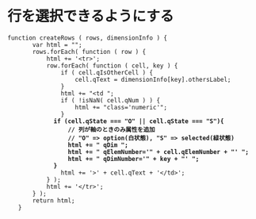 # 行を選択できるようにする

`function createRows ( rows, dimensionInfo ) {`  
`		var html = "";`  
`		rows.forEach( function ( row ) {`  
`			html += '<tr>';`  
`			row.forEach( function ( cell, key ) {`  
`				if ( cell.qIsOtherCell ) {`  
`					cell.qText = dimensionInfo[key].othersLabel;`  
`				}`  
`				html += "<td ";`  
`				if ( !isNaN( cell.qNum ) ) {`  
`					html += "class='numeric'";`  
`				}`  
**`				if (cell.qState === "O" || cell.qState === "S"){`**  
**`					// 列が軸のときのみ属性を追加`**  
**`					// "O" => option(白状態), "S" => selected(緑状態)`**  
**`					html += " qDim ";`**  
**`					html += " qElemNumber='" + cell.qElemNumber + "' ";`**  
**`					html += " qDimNumber='" + key + "' ";`**  
**`				}`**  
`				html += '>' + cell.qText + '</td>';`  
`			} );`  
`			html += '</tr>';`  
`		} );`  
`		return html;`  
`	}`  
